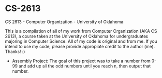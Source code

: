 # CS-2613
CS 2613 - Computer Organization - University of Oklahoma

This is a compilation of all of my work from Computer Organization (AKA CS 2613), a course taken at the University of Oklahoma for 
undergraduates majoring in Computer Science. All of my code is original and from me. If you intend to use my code, please provide
appropiate credit to the author (me). Thanks! :)

- Assembly Project: The goal of this project was to take a number from 0-99 and add up all the odd numbers until you reach n, then output that number.
